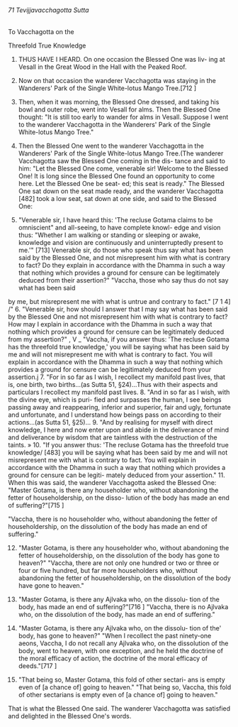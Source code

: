 ###### 71 Tevijjavacchagotta Sutta

 To Vacchagotta on the

 Threefold True Knowledge

1. THUS HAVE I HEARD. On one occasion the Blessed One was liv-
ing at Vesall in the Great Wood in the Hall with the Peaked Roof.
2. Now on that occasion the wanderer Vacchagotta was staying
in the Wanderers' Park of the Single White-lotus Mango Tree.[712 ]

3. Then, when it was morning, the Blessed One dressed, and
taking his bowl and outer robe, went into Vesall for alms. Then
the Blessed One thought: "It is still too early to wander for alms
in Vesall. Suppose I went to the wanderer Vacchagotta in the
Wanderers' Park of the Single White-lotus Mango Tree."
4. Then the Blessed One went to the wanderer Vacchagotta in
the Wanderers' Park of the Single White-lotus Mango Tree.(The
wanderer Vacchagotta saw the Blessed One coming in the dis-
tance and said to him: "Let the Blessed One come, venerable sir!
Welcome to the Blessed One! It is long since the Blessed One
found an opportunity to come here. Let the Blessed One be seat-
ed; this seat is ready." The Blessed One sat down on the seat
made ready, and the wanderer Vacchagotta [482] took a low
seat, sat down at one side, and said to the Blessed One:
5. "Venerable sir, I have heard this: 'The recluse Gotama
claims to be omniscient" and all-seeing, to have complete knowl-
edge and vision thus: "Whether I am walking or standing or
sleeping or awake, knowledge and vision are continuously and
uninterruptedly present to me.'" [713] Venerable sir, do those who
speak thus say what has been said by the Blessed One, and not
misrepresent him with what is contrary to fact? Do they explain
in accordance with the Dhamma in such a way that nothing
which provides a ground for censure can be legitimately
deduced from their assertion?"
"Vaccha, those who say thus do not say what has been said

by me, but misrepresent me with what is untrue and contrary
to fact." [7 1 4] /"
6. "Venerable sir, how should I answer that I may say what
has been said by the Blessed One and not misrepresent him
with what is contrary to fact? How may I explain in accordance
with the Dhamma in such a way that nothing which provides a
ground for censure can be legitimately deduced from my
assertion?" , V _
"Vaccha, if you answer thus: 'The recluse Gotama has the
threefold true knowledge,' you will be saying what has been
said by me and will not misrepresent me with what is contrary
to fact. You will explain in accordance with the Dhamma in such
a way that nothing which provides a ground for censure can be
legitimately deduced from your assertion.j
7. "For in so far as I wish, I recollect my manifold past lives,
that is, one birth, two births...(as Sutta 51, §24)...Thus with their
aspects and particulars I recollect my manifold past lives.
8. "And in so far as I wish, with the divine eye, which is puri-
fied and surpasses the human, I see beings passing away and
reappearing, inferior and superior, fair and ugly, fortunate and
unfortunate, and I understand how beings pass on according to
their actions...(as Sutta 51, §25)...
9. "And by realising for myself with direct knowledge, I here
and now enter upon and abide in the deliverance of mind and
deliverance by wisdom that are taintless with the destruction of
the taints. »
10. "If you answer thus: 'The recluse Gotama has the threefold
true knowledge/ [483] you will be saying what has been said by
me and will not misrepresent me with what is contrary to fact.
You will explain in accordance with the Dhamma in such a way
that nothing which provides a ground for censure can be legiti-
mately deduced from your assertion."
11. When this was said, the wanderer Vacchagotta asked the
Blessed One: "Master Gotama, is there any householder who,
without abandoning the fetter of householdership, on the disso-
lution of the body has made an end of suffering?"[715 ]

"Vaccha, there is no householder who, without abandoning
the fetter of householdership, on the dissolution of the body has
made an end of suffering."

12. "Master Gotama, is there any householder who, without
abandoning the fetter of householdership, on the dissolution of
the body has gone to heaven?"
"Vaccha, there are not only one hundred or two or three or
four or five hundred, but far more householders who, without
abandoning the fetter of householdership, on the dissolution of
the body have gone to heaven."
13. "Master Gotama, is there any Ajlvaka who, on the dissolu-
tion of the body, has made an end of suffering?"[716 ]
"Vaccha, there is no Ajlvaka who, on the dissolution of the
body, has made an end of suffering."
14. "Master Gotama, is there any Ajlvaka who, on the dissolu-
tion of the' body, has gone to heaven?"
"When I recollect the past ninety-one aeons, Vaccha, I do not
recall any Ajlvaka who, on the dissolution of the body, went to
heaven, with one exception, and he held the doctrine of the
moral efficacy of action, the doctrine of the moral efficacy of
deeds."[717 ]

15. "That being so, Master Gotama, this fold of other sectari-
ans is empty even of [a chance of] going to heaven."
"That being so, Vaccha, this fold of other sectarians is empty
even of [a chance of] going to heaven."

That is what the Blessed One said. The wanderer Vacchagotta
was satisfied and delighted in the Blessed One's words.
